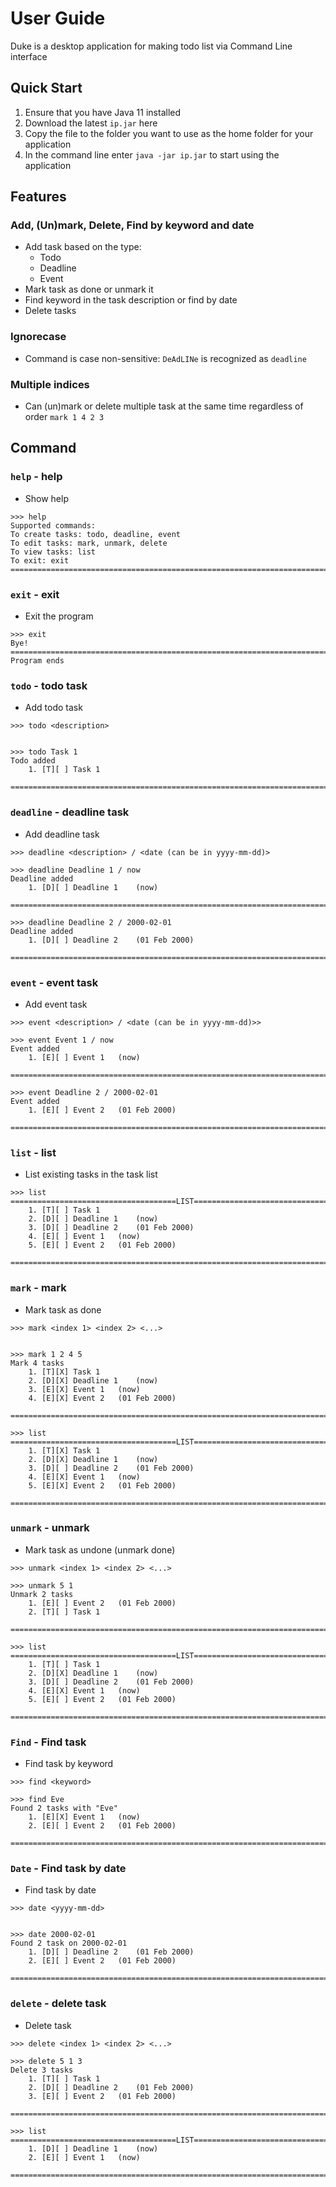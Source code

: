 # User Guide
Duke is a desktop application for making todo list via Command Line interface
## Quick Start 
1. Ensure that you have Java 11 installed
2. Download the latest `ip.jar` here
3. Copy the file to the folder you want to use as the home folder for your application
4. In the command line enter `java -jar ip.jar` to start using the application

## Features 

### Add, (Un)mark, Delete, Find by keyword and date
- Add task based on the type: 
	- Todo
	- Deadline
	- Event
- Mark task as done or unmark it
- Find keyword in the task description or find by date
- Delete tasks


### Ignorecase
- Command is case non-sensitive: `DeAdLINe` is recognized as `deadline` 

### Multiple indices
- Can (un)mark or delete multiple task at the same time regardless of order `mark 1 4 2 3 `


## Command


### `help` - help
- Show help 
```
>>> help
Supported commands:
To create tasks: todo, deadline, event
To edit tasks: mark, unmark, delete
To view tasks: list
To exit: exit
===============================================================================
```

### `exit` - exit 
- Exit the program
```
>>> exit
Bye!
===============================================================================
Program ends
```

### `todo` - todo task
- Add todo task
```
>>> todo <description>


>>> todo Task 1 
Todo added
	1. [T][ ] Task 1

===============================================================================

```

### `deadline` - deadline task
- Add deadline task
```
>>> deadline <description> / <date (can be in yyyy-mm-dd)>

>>> deadline Deadline 1 / now
Deadline added
	1. [D][ ] Deadline 1	(now)

===============================================================================

>>> deadline Deadline 2 / 2000-02-01
Deadline added
	1. [D][ ] Deadline 2	(01 Feb 2000)

===============================================================================
```
### `event` - event task
- Add event task
```
>>> event <description> / <date (can be in yyyy-mm-dd)>>

>>> event Event 1 / now
Event added
	1. [E][ ] Event 1	(now)

===============================================================================

>>> event Deadline 2 / 2000-02-01
Event added
	1. [E][ ] Event 2	(01 Feb 2000)

===============================================================================
```


### `list` - list
- List existing tasks in the task list
```
>>> list
=====================================LIST======================================
	1. [T][ ] Task 1
	2. [D][ ] Deadline 1	(now)
	3. [D][ ] Deadline 2	(01 Feb 2000)
	4. [E][ ] Event 1	(now)
	5. [E][ ] Event 2	(01 Feb 2000)

===============================================================================

```
### `mark` - mark
- Mark task as done
```
>>> mark <index 1> <index 2> <...>


>>> mark 1 2 4 5
Mark 4 tasks
	1. [T][X] Task 1
	2. [D][X] Deadline 1	(now)
	3. [E][X] Event 1	(now)
	4. [E][X] Event 2	(01 Feb 2000)

===============================================================================

>>> list
=====================================LIST======================================
	1. [T][X] Task 1
	2. [D][X] Deadline 1	(now)
	3. [D][ ] Deadline 2	(01 Feb 2000)
	4. [E][X] Event 1	(now)
	5. [E][X] Event 2	(01 Feb 2000)

===============================================================================
```

### `unmark` - unmark 
- Mark task as undone (unmark done)
```
>>> unmark <index 1> <index 2> <...>

>>> unmark 5 1
Unmark 2 tasks
	1. [E][ ] Event 2	(01 Feb 2000)
	2. [T][ ] Task 1

===============================================================================

>>> list
=====================================LIST======================================
	1. [T][ ] Task 1
	2. [D][X] Deadline 1	(now)
	3. [D][ ] Deadline 2	(01 Feb 2000)
	4. [E][X] Event 1	(now)
	5. [E][ ] Event 2	(01 Feb 2000)

===============================================================================
```


### `Find` - Find task
- Find task by keyword
```
>>> find <keyword>

>>> find Eve
Found 2 tasks with "Eve"
	1. [E][X] Event 1	(now)
	2. [E][ ] Event 2	(01 Feb 2000)

===============================================================================
```

### `Date` - Find task by date
- Find task by date
```
>>> date <yyyy-mm-dd>


>>> date 2000-02-01
Found 2 task on 2000-02-01
	1. [D][ ] Deadline 2	(01 Feb 2000)
	2. [E][ ] Event 2	(01 Feb 2000)

===============================================================================
```
### `delete` - delete task
- Delete task
```
>>> delete <index 1> <index 2> <...>

>>> delete 5 1 3
Delete 3 tasks
	1. [T][ ] Task 1
	2. [D][ ] Deadline 2	(01 Feb 2000)
	3. [E][ ] Event 2	(01 Feb 2000)

===============================================================================

>>> list
=====================================LIST======================================
	1. [D][ ] Deadline 1	(now)
	2. [E][ ] Event 1	(now)

===============================================================================
```
